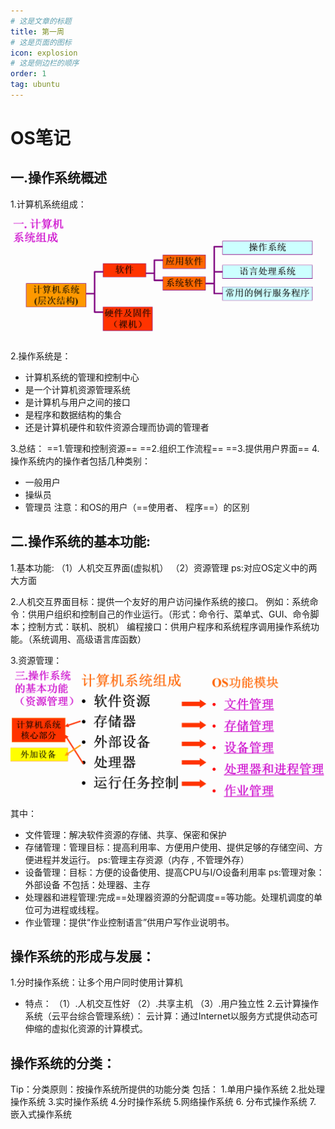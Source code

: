 ```yaml
---
# 这是文章的标题
title: 第一周
# 这是页面的图标
icon: explosion
# 这是侧边栏的顺序
order: 1
tag: ubuntu
---
```

# OS笔记
## 一.操作系统概述
1.计算机系统组成：
![alt text](1725631950701.png)
2.操作系统是：
- 计算机系统的管理和控制中心
- 是一个计算机资源管理系统
- 是计算机与用户之间的接口
- 是程序和数据结构的集合
- 还是计算机硬件和软件资源合理而协调的管理者

3.总结：
==1.管理和控制资源==
==2.组织工作流程==
==3.提供用户界面==
4.操作系统内的操作者包括几种类别：
* 一般用户
* 操纵员
* 管理员
注意：和OS的用户（==使用者、 程序==）的区别
## 二.操作系统的基本功能:
1.基本功能:
（1）人机交互界面(虚拟机）
（2）资源管理
ps:对应OS定义中的两大方面

2.人机交互界面目标：提供一个友好的用户访问操作系统的接口。
例如：系统命令：供用户组织和控制自己的作业运行。（形式：命令行、菜单式、GUI、命令脚本；控制方式：联机、脱机）
编程接口：供用户程序和系统程序调用操作系统功能。（系统调用、高级语言库函数）

3.资源管理：
![alt text](1725632751242.png)
其中：
- 文件管理：解决软件资源的存储、共享、保密和保护
- 存储管理：管理目标：提高利用率、方便用户使用、提供足够的存储空间、方便进程并发运行。
ps:管理主存资源（内存 , 不管理外存）
- 设备管理：目标：方便的设备使用、提高CPU与I/O设备利用率
ps:管理对象：外部设备 不包括：处理器、主存
- 处理器和进程管理:完成==处理器资源的分配调度==等功能。处理机调度的单位可为进程或线程。
- 作业管理：提供“作业控制语言”供用户写作业说明书。

## 操作系统的形成与发展：
1.分时操作系统：让多个用户同时使用计算机
- 特点：
（1）.人机交互性好
（2）.共享主机
（3）.用户独立性
2.云计算操作系统（云平台综合管理系统）：
云计算：通过Internet以服务方式提供动态可伸缩的虚拟化资源的计算模式。

## 操作系统的分类：
Tip：分类原则：按操作系统所提供的功能分类
包括：
1.单用户操作系统 
2.批处理操作系统 
3.实时操作系统 
4.分时操作系统 
5.网络操作系统 
6. 分布式操作系统
7. 嵌入式操作系统




